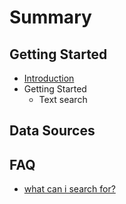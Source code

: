 # Summary

## Getting Started

* [Introduction](README.md)
* Getting Started
  * Text search

## Data Sources

## FAQ

* [what can i search for?](faq/test.md)

